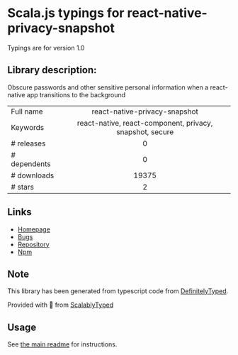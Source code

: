 
# Scala.js typings for react-native-privacy-snapshot

Typings are for version 1.0

## Library description:
Obscure passwords and other sensitive personal information when a react-native app transitions to the background

|                    |                 |
| ------------------ | :-------------: |
| Full name          | react-native-privacy-snapshot |
| Keywords           | react-native, react-component, privacy, snapshot, secure |
| # releases         | 0 |
| # dependents       | 0 |
| # downloads        | 19375 |
| # stars            | 2 |

## Links
- [Homepage](https://github.com/kayla-tech/react-native-privacy-snapshot#readme)
- [Bugs](https://github.com/kayla-tech/react-native-privacy-snapshot/issues)
- [Repository](https://github.com/kayla-tech/react-native-privacy-snapshot)
- [Npm](https://www.npmjs.com/package/react-native-privacy-snapshot)
    


## Note
This library has been generated from typescript code from [DefinitelyTyped](https://definitelytyped.org).

Provided with :purple_heart: from [ScalablyTyped](https://github.com/oyvindberg/ScalablyTyped)

## Usage
See [the main readme](../../readme.md) for instructions.


